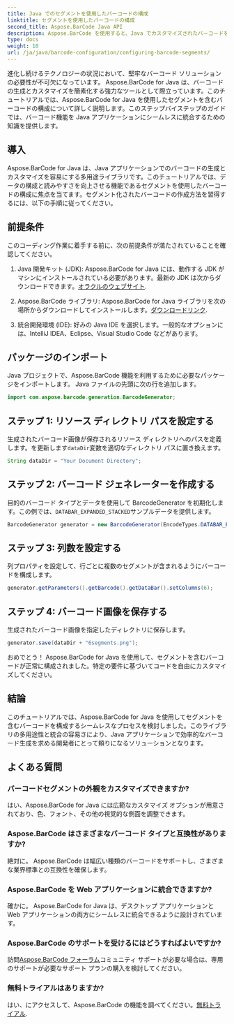 ```yaml
---
title: Java でのセグメントを使用したバーコードの構成
linktitle: セグメントを使用したバーコードの構成
second_title: Aspose.BarCode Java API
description: Aspose.BarCode を使用すると、Java でカスタマイズされたバーコードを簡単に生成できます。多用途で効率的で、開発者にとって使いやすい。
type: docs
weight: 10
url: /ja/java/barcode-configuration/configuring-barcode-segments/
---
```


進化し続けるテクノロジーの状況において、堅牢なバーコード ソリューションの必要性が不可欠になっています。 Aspose.BarCode for Java は、バーコードの生成とカスタマイズを簡素化する強力なツールとして際立っています。このチュートリアルでは、Aspose.BarCode for Java を使用したセグメントを含むバーコードの構成について詳しく説明します。このステップバイステップのガイドでは、バーコード機能を Java アプリケーションにシームレスに統合するための知識を提供します。

## 導入

Aspose.BarCode for Java は、Java アプリケーションでのバーコードの生成とカスタマイズを容易にする多用途ライブラリです。このチュートリアルでは、データの構成と読みやすさを向上させる機能であるセグメントを使用したバーコードの構成に焦点を当てます。セグメント化されたバーコードの作成方法を習得するには、以下の手順に従ってください。

## 前提条件

このコーディング作業に着手する前に、次の前提条件が満たされていることを確認してください。

1.  Java 開発キット (JDK): Aspose.BarCode for Java には、動作する JDK がマシンにインストールされている必要があります。最新の JDK は次からダウンロードできます。[オラクルのウェブサイト](https://www.oracle.com/java/technologies/javase-downloads.html).

2. Aspose.BarCode ライブラリ: Aspose.BarCode for Java ライブラリを次の場所からダウンロードしてインストールします。[ダウンロードリンク](https://releases.aspose.com/barcode/java/).

3. 統合開発環境 (IDE): 好みの Java IDE を選択します。一般的なオプションには、IntelliJ IDEA、Eclipse、Visual Studio Code などがあります。

## パッケージのインポート

Java プロジェクトで、Aspose.BarCode 機能を利用するために必要なパッケージをインポートします。 Java ファイルの先頭に次の行を追加します。

```java
import com.aspose.barcode.generation.BarcodeGenerator;
```

## ステップ 1: リソース ディレクトリ パスを設定する

生成されたバーコード画像が保存されるリソース ディレクトリへのパスを定義します。を更新します`dataDir`変数を適切なディレクトリ パスに置き換えます。

```java
String dataDir = "Your Document Directory";
```

## ステップ 2: バーコード ジェネレーターを作成する

目的のバーコード タイプとデータを使用して BarcodeGenerator を初期化します。この例では、`DATABAR_EXPANDED_STACKED`サンプルデータを提供します。

```java
BarcodeGenerator generator = new BarcodeGenerator(EncodeTypes.DATABAR_EXPANDED_STACKED, "(01)98898765432106(3202)012345(15)991231");
```

## ステップ 3: 列数を設定する

列プロパティを設定して、行ごとに複数のセグメントが含まれるようにバーコードを構成します。

```java
generator.getParameters().getBarcode().getDataBar().setColumns(6);
```

## ステップ 4: バーコード画像を保存する

生成されたバーコード画像を指定したディレクトリに保存します。

```java
generator.save(dataDir + "6segments.png");
```

おめでとう！ Aspose.BarCode for Java を使用して、セグメントを含むバーコードが正常に構成されました。特定の要件に基づいてコードを自由にカスタマイズしてください。

## 結論

このチュートリアルでは、Aspose.BarCode for Java を使用してセグメントを含むバーコードを構成するシームレスなプロセスを検討しました。このライブラリの多用途性と統合の容易さにより、Java アプリケーションで効率的なバーコード生成を求める開発者にとって頼りになるソリューションとなります。

## よくある質問

### バーコードセグメントの外観をカスタマイズできますか?
はい、Aspose.BarCode for Java には広範なカスタマイズ オプションが用意されており、色、フォント、その他の視覚的な側面を調整できます。

### Aspose.BarCode はさまざまなバーコード タイプと互換性がありますか?
絶対に。 Aspose.BarCode は幅広い種類のバーコードをサポートし、さまざまな業界標準との互換性を確保します。

### Aspose.BarCode を Web アプリケーションに統合できますか?
確かに。 Aspose.BarCode for Java は、デスクトップ アプリケーションと Web アプリケーションの両方にシームレスに統合できるように設計されています。

### Aspose.BarCode のサポートを受けるにはどうすればよいですか?
訪問[Aspose.BarCode フォーラム](https://forum.aspose.com/c/barcode/13)コミュニティ サポートが必要な場合は、専用のサポートが必要なサポート プランの購入を検討してください。

### 無料トライアルはありますか?
はい、にアクセスして、Aspose.BarCode の機能を調べてください。[無料トライアル](https://releases.aspose.com/).
